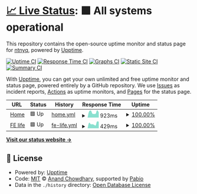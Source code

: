 # [📈 Live Status](https://status.ntnyq.com): <!--live status--> **🟩 All systems operational**

This repository contains the open-source uptime monitor and status page for [ntnyq](https://ntnyq.com), powered by [Upptime](https://github.com/upptime/upptime).

[![Uptime CI](https://github.com/ntnyq/status/workflows/Uptime%20CI/badge.svg)](https://github.com/ntnyq/status/actions?query=workflow%3A%22Uptime+CI%22)
[![Response Time CI](https://github.com/ntnyq/status/workflows/Response%20Time%20CI/badge.svg)](https://github.com/ntnyq/status/actions?query=workflow%3A%22Response+Time+CI%22)
[![Graphs CI](https://github.com/ntnyq/status/workflows/Graphs%20CI/badge.svg)](https://github.com/ntnyq/status/actions?query=workflow%3A%22Graphs+CI%22)
[![Static Site CI](https://github.com/ntnyq/status/workflows/Static%20Site%20CI/badge.svg)](https://github.com/ntnyq/status/actions?query=workflow%3A%22Static+Site+CI%22)
[![Summary CI](https://github.com/ntnyq/status/workflows/Summary%20CI/badge.svg)](https://github.com/ntnyq/status/actions?query=workflow%3A%22Summary+CI%22)

With [Upptime](https://upptime.js.org), you can get your own unlimited and free uptime monitor and status page, powered entirely by a GitHub repository. We use [Issues](https://github.com/ntnyq/status/issues) as incident reports, [Actions](https://github.com/ntnyq/status/actions) as uptime monitors, and [Pages](https://status.ntnyq.com) for the status page.

<!--start: status pages-->
<!-- This summary is generated by Upptime (https://github.com/upptime/upptime) -->
<!-- Do not edit this manually, your changes will be overwritten -->
<!-- prettier-ignore -->
| URL | Status | History | Response Time | Uptime |
| --- | ------ | ------- | ------------- | ------ |
| <img alt="" src="https://icons.duckduckgo.com/ip3/ntnyq.com.ico" height="13"> [Home](https://ntnyq.com) | 🟩 Up | [home.yml](https://github.com/ntnyq/status/commits/HEAD/history/home.yml) | <details><summary><img alt="Response time graph" src="./graphs/home/response-time-week.png" height="20"> 923ms</summary><br><a href="https://status.ntnyq.com/history/home"><img alt="Response time 882" src="https://img.shields.io/endpoint?url=https%3A%2F%2Fraw.githubusercontent.com%2Fntnyq%2Fstatus%2FHEAD%2Fapi%2Fhome%2Fresponse-time.json"></a><br><a href="https://status.ntnyq.com/history/home"><img alt="24-hour response time 734" src="https://img.shields.io/endpoint?url=https%3A%2F%2Fraw.githubusercontent.com%2Fntnyq%2Fstatus%2FHEAD%2Fapi%2Fhome%2Fresponse-time-day.json"></a><br><a href="https://status.ntnyq.com/history/home"><img alt="7-day response time 923" src="https://img.shields.io/endpoint?url=https%3A%2F%2Fraw.githubusercontent.com%2Fntnyq%2Fstatus%2FHEAD%2Fapi%2Fhome%2Fresponse-time-week.json"></a><br><a href="https://status.ntnyq.com/history/home"><img alt="30-day response time 847" src="https://img.shields.io/endpoint?url=https%3A%2F%2Fraw.githubusercontent.com%2Fntnyq%2Fstatus%2FHEAD%2Fapi%2Fhome%2Fresponse-time-month.json"></a><br><a href="https://status.ntnyq.com/history/home"><img alt="1-year response time 882" src="https://img.shields.io/endpoint?url=https%3A%2F%2Fraw.githubusercontent.com%2Fntnyq%2Fstatus%2FHEAD%2Fapi%2Fhome%2Fresponse-time-year.json"></a></details> | <details><summary><a href="https://status.ntnyq.com/history/home">100.00%</a></summary><a href="https://status.ntnyq.com/history/home"><img alt="All-time uptime 100.00%" src="https://img.shields.io/endpoint?url=https%3A%2F%2Fraw.githubusercontent.com%2Fntnyq%2Fstatus%2FHEAD%2Fapi%2Fhome%2Fuptime.json"></a><br><a href="https://status.ntnyq.com/history/home"><img alt="24-hour uptime 100.00%" src="https://img.shields.io/endpoint?url=https%3A%2F%2Fraw.githubusercontent.com%2Fntnyq%2Fstatus%2FHEAD%2Fapi%2Fhome%2Fuptime-day.json"></a><br><a href="https://status.ntnyq.com/history/home"><img alt="7-day uptime 100.00%" src="https://img.shields.io/endpoint?url=https%3A%2F%2Fraw.githubusercontent.com%2Fntnyq%2Fstatus%2FHEAD%2Fapi%2Fhome%2Fuptime-week.json"></a><br><a href="https://status.ntnyq.com/history/home"><img alt="30-day uptime 100.00%" src="https://img.shields.io/endpoint?url=https%3A%2F%2Fraw.githubusercontent.com%2Fntnyq%2Fstatus%2FHEAD%2Fapi%2Fhome%2Fuptime-month.json"></a><br><a href="https://status.ntnyq.com/history/home"><img alt="1-year uptime 100.00%" src="https://img.shields.io/endpoint?url=https%3A%2F%2Fraw.githubusercontent.com%2Fntnyq%2Fstatus%2FHEAD%2Fapi%2Fhome%2Fuptime-year.json"></a></details>
| <img alt="" src="https://icons.duckduckgo.com/ip3/fe.ntnyq.com.ico" height="13"> [FE life](https://fe.ntnyq.com) | 🟩 Up | [fe-life.yml](https://github.com/ntnyq/status/commits/HEAD/history/fe-life.yml) | <details><summary><img alt="Response time graph" src="./graphs/fe-life/response-time-week.png" height="20"> 429ms</summary><br><a href="https://status.ntnyq.com/history/fe-life"><img alt="Response time 406" src="https://img.shields.io/endpoint?url=https%3A%2F%2Fraw.githubusercontent.com%2Fntnyq%2Fstatus%2FHEAD%2Fapi%2Ffe-life%2Fresponse-time.json"></a><br><a href="https://status.ntnyq.com/history/fe-life"><img alt="24-hour response time 433" src="https://img.shields.io/endpoint?url=https%3A%2F%2Fraw.githubusercontent.com%2Fntnyq%2Fstatus%2FHEAD%2Fapi%2Ffe-life%2Fresponse-time-day.json"></a><br><a href="https://status.ntnyq.com/history/fe-life"><img alt="7-day response time 429" src="https://img.shields.io/endpoint?url=https%3A%2F%2Fraw.githubusercontent.com%2Fntnyq%2Fstatus%2FHEAD%2Fapi%2Ffe-life%2Fresponse-time-week.json"></a><br><a href="https://status.ntnyq.com/history/fe-life"><img alt="30-day response time 369" src="https://img.shields.io/endpoint?url=https%3A%2F%2Fraw.githubusercontent.com%2Fntnyq%2Fstatus%2FHEAD%2Fapi%2Ffe-life%2Fresponse-time-month.json"></a><br><a href="https://status.ntnyq.com/history/fe-life"><img alt="1-year response time 406" src="https://img.shields.io/endpoint?url=https%3A%2F%2Fraw.githubusercontent.com%2Fntnyq%2Fstatus%2FHEAD%2Fapi%2Ffe-life%2Fresponse-time-year.json"></a></details> | <details><summary><a href="https://status.ntnyq.com/history/fe-life">100.00%</a></summary><a href="https://status.ntnyq.com/history/fe-life"><img alt="All-time uptime 100.00%" src="https://img.shields.io/endpoint?url=https%3A%2F%2Fraw.githubusercontent.com%2Fntnyq%2Fstatus%2FHEAD%2Fapi%2Ffe-life%2Fuptime.json"></a><br><a href="https://status.ntnyq.com/history/fe-life"><img alt="24-hour uptime 100.00%" src="https://img.shields.io/endpoint?url=https%3A%2F%2Fraw.githubusercontent.com%2Fntnyq%2Fstatus%2FHEAD%2Fapi%2Ffe-life%2Fuptime-day.json"></a><br><a href="https://status.ntnyq.com/history/fe-life"><img alt="7-day uptime 100.00%" src="https://img.shields.io/endpoint?url=https%3A%2F%2Fraw.githubusercontent.com%2Fntnyq%2Fstatus%2FHEAD%2Fapi%2Ffe-life%2Fuptime-week.json"></a><br><a href="https://status.ntnyq.com/history/fe-life"><img alt="30-day uptime 100.00%" src="https://img.shields.io/endpoint?url=https%3A%2F%2Fraw.githubusercontent.com%2Fntnyq%2Fstatus%2FHEAD%2Fapi%2Ffe-life%2Fuptime-month.json"></a><br><a href="https://status.ntnyq.com/history/fe-life"><img alt="1-year uptime 100.00%" src="https://img.shields.io/endpoint?url=https%3A%2F%2Fraw.githubusercontent.com%2Fntnyq%2Fstatus%2FHEAD%2Fapi%2Ffe-life%2Fuptime-year.json"></a></details>

<!--end: status pages-->

[**Visit our status website →**](https://status.ntnyq.com)

## 📄 License

- Powered by: [Upptime](https://github.com/upptime/upptime)
- Code: [MIT](./LICENSE) © [Anand Chowdhary](https://anandchowdhary.com), supported by [Pabio](https://pabio.com)
- Data in the `./history` directory: [Open Database License](https://opendatacommons.org/licenses/odbl/1-0/)
